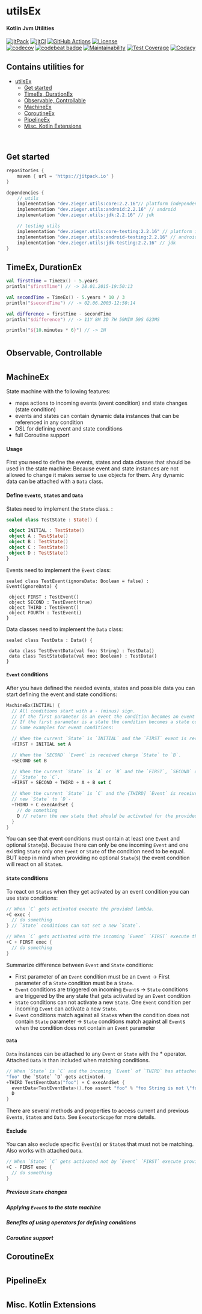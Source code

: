 # utilsEx
#### Kotlin Jvm Utilities

[![jitPack](https://jitpack.io/v/SaschaZ/utils.svg)](https://jitpack.io/#SaschaZ/utils/core) 
[![jitCI](https://jitci.com/gh/SaschaZ/utils/svg)](https://jitci.com/gh/SaschaZ/utils) 
[![GitHub Actions](https://img.shields.io/endpoint.svg?url=https%3A%2F%2Factions-badge.atrox.dev%2Fatrox%2Fsync-dotenv%2Fbadge&label=build&logo=#2088FF)](https://actions-badge.atrox.dev/atrox/sync-dotenv/goto)
[![License](https://img.shields.io/badge/License-Apache%202.0-blue?logo=Apache)](https://raw.githubusercontent.com/SaschaZ/utils/master/LICENSE)<br>
[![codecov](https://codecov.io/gh/SaschaZ/utils/branch/master/graph/badge.svg)](https://codecov.io/gh/SaschaZ/utils)
[![codebeat badge](https://codebeat.co/badges/84495349-71cb-461f-9840-860e9678f593)](https://codebeat.co/projects/github-com-saschaz-utils-master)
[![Maintainability](https://api.codeclimate.com/v1/badges/cbd0727a672b2178f75e/maintainability)](https://codeclimate.com/github/SaschaZ/utils/maintainability)
[![Test Coverage](https://api.codeclimate.com/v1/badges/cbd0727a672b2178f75e/test_coverage)](https://codeclimate.com/github/SaschaZ/utils/test_coverage)
[![Codacy](https://api.codacy.com/project/badge/Grade/13ba69ac93234d2da6a3b55474a4fcc7)](https://www.codacy.com/manual/SaschaZ/utils?utm_source=github.com&amp;utm_medium=referral&amp;utm_content=SaschaZ/utils&amp;utm_campaign=Badge_Grade)


## Contains utilities for
- [utilsEx](#utilsex)
  - [Get started](#get-started)
  - [TimeEx, DurationEx](#timeex-durationex)
  - [Observable, Controllable](#observable-controllable)
  - [MachineEx](#machineex)
  - [CoroutineEx](#coroutineex)
  - [PipelineEx](#pipelineex)
  - [Misc. Kotlin Extensions](#misc-kotlin-extensions)

<br>

## Get started
```gradle
repositories {
    maven { url = 'https://jitpack.io' }
}

dependencies {
    // utils
    implementation "dev.zieger.utils:core:2.2.16"// platform independent
    implementation "dev.zieger.utils:android:2.2.16" // android
    implementation "dev.zieger.utils:jdk:2.2.16" // jdk

    // testing utils
    implementation "dev.zieger.utils:core-testing:2.2.16" // platform independent
    implementation "dev.zieger.utils:android-testing:2.2.16" // android
    implementation "dev.zieger.utils:jdk-testing:2.2.16" // jdk
}
```

## TimeEx, DurationEx

```kotlin
val firstTime = TimeEx() - 5.years
println("$firstTime") // -> 28.01.2015-19:50:13

val secondTime = TimeEx() - 5.years * 10 / 3
println("$secondTime") // -> 02.06.2003-12:50:14

val difference = firstTime - secondTime
println("$difference") // -> 11Y 8M 3D 7H 59MIN 59S 623MS

println("${10.minutes * 6}") // -> 1H
```
#

## Observable, Controllable

#

## MachineEx


State machine with the following features:
- maps actions to incoming events (event condition) and state changes (state condition)
- events and states can contain dynamic data instances that can be referenced in any condition
- DSL for defining event and state conditions
- full Coroutine support


#### **Usage**

First you need to define the events, states and data classes that should be used in the state machine:
Because event and state instances are not allowed to change it makes sense to use objects for them. Any dynamic data
can be attached with a `Data` class.

#### **Define `Event`s, `State`s and `Data`**

States need to implement the `State` class. :
```kotlin
sealed class TestState : State() {

 object INITIAL : TestState()
 object A : TestState()
 object B : TestState()
 object C : TestState()
 object D : TestState()
}
```

Events need to implement the `Event` class:
```
sealed class TestEvent(ignoreData: Boolean = false) : Event(ignoreData) {

 object FIRST : TestEvent()
 object SECOND : TestEvent(true)
 object THIRD : TestEvent()
 object FOURTH : TestEvent()
}
```
Data classes need to implement the `Data` class:
```
sealed class TestData : Data() {

 data class TestEventData(val foo: String) : TestData()
 data class TestStateData(val moo: Boolean) : TestData()
}
```

#### **`Event` conditions**

After you have defined the needed events, states and possible data you can start defining the event and state
conditions:
```kotlin
MachineEx(INITIAL) {
  // All conditions start with a - (minus) sign.
  // If the first parameter is an event the condition becomes an event condition.
  // If the first parameter is a state the condition becomes a state condition.
  // Some examples for event conditions:

  // When the current `State` is `INITIAL` and the `FIRST` event is received change the `State` to `A`.
  +FIRST + INITIAL set A

  // When the `SECOND` `Event` is received change `State` to `B`.
  +SECOND set B

  // When the current `State` is `A` or `B` and the `FIRST`, `SECOND` or `THIRD` `Event` is received change the
  // `State` to `C`.
  +FIRST + SECOND + THIRD + A + B set C

  // When the current `State` is `C` and the {THIRD] `Event` is received execute the provided lambda and set the
  // new `State` to `D`-
  +THIRD + C execAndSet {
    // do something
    D // return the new state that should be activated for the provided event condition.
  }
}
```

You can see that event conditions must contain at least one `Event` and optional `State`(s).
Because there can only be one incoming `Event` and one existing `State` only one `Event` or `State` of the
condition need to be equal. BUT keep in mind when providing no optional `State`(s) the event condition will
react on all `State`s.

#### **`State` conditions**

To react on `State`s when they get activated by an event condition you can use state conditions:

```kotlin
// When `C` gets activated execute the provided lambda.
+C exec {
  // do something
} // `State` conditions can not set a new `State`.

// When `C` gets activated with the incoming `Event` `FIRST` execute the provided lambda.
+C + FIRST exec {
  // do something
}
```

Summarize difference between `Event` and `State` conditions:
- First parameter of an `Event` condition must be an `Event` -> First parameter of a `State` condition must be
  a `State`.
- `Event` conditions are triggered on incoming `Event`s -> `State` conditions are triggered by the any state
  that gets activated by an `Event` condition
- `State` conditions can not activate a new `State`. One `Event` condition per incoming `Event` can activate a
  new `State`.
- `Event` conditions match against all `State`s when the condition does not contain `State` parameter ->
  `State` conditions match against all `Event`s when the condition does not contain an `Event` parameter

#### **`Data`**

`Data` instances can be attached to any `Event` or `State` with the * operator.
Attached `Data` is than included when matching conditions.
```kotlin
// When `State` is `C` and the incoming `Event` of `THIRD` has attached `TestEventData` with the content
"foo" the `State` `D` gets activated.
+THIRD TestEventData("foo") + C execAndSet {
  eventData<TestEventData>().foo assert "foo" % "foo String is not \"foo\""
  D
}
```
There are several methods and properties to access current and previous `Event`s, `State`s and `Data`.
See `ExecutorScope` for more details.

#### **Exclude**

You can also exclude specific `Event`(s) or `State`s that must not be matching.
Also works with attached `Data`.
```kotlin
// When `State` `C` gets activated not by `Event` `FIRST` execute provided lambda.
+C - FIRST exec {
  // do something
}
```

##### **Previous `State` changes**
##### **Applying `Event`s to the state machine**
##### **Benefits of using operators for defining conditions**
##### **Coroutine support**


## CoroutineEx

#

## PipelineEx

#

## Misc. Kotlin Extensions


